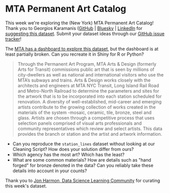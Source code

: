 # MTA Permanent Art Catalog

This week we're exploring the (New York) MTA Permanent Art Catalog! Thank you to Georgios Karamanis ([GitHub](https://github.com/gkaramanis) | [Bluesky](https://bsky.app/profile/karaman.is) | [LinkedIn](https://www.linkedin.com/in/georgios-karamanis-a54926153/) for [suggesting this dataset](https://github.com/rfordatascience/tidytuesday/issues/894). Submit your dataset ideas through our [GitHub issue tracker](https://github.com/rfordatascience/tidytuesday/blob/main/.github/dataset_idea.md)!

The [MTA has a dashboard to explore this dataset](https://data.ny.gov/stories/s/u2va-fuuf), but the dashboard is at least partially broken. Can you recreate it in Shiny for R or Python?

> Through the Permanent Art Program, MTA Arts & Design (formerly Arts for Transit) commissions public art that is seen by millions of city-dwellers as well as national and international visitors who use the MTA’s subways and trains. Arts & Design works closely with the architects and engineers at MTA NYC Transit, Long Island Rail Road and Metro-North Railroad to determine the parameters and sites for the artwork that is to be incorporated into each station scheduled for renovation. A diversity of well-established, mid-career and emerging artists contribute to the growing collection of works created in the materials of the system -mosaic, ceramic, tile, bronze, steel and glass. Artists are chosen through a competitive process that uses selection panels comprised of visual arts professionals and community representatives which review and select artists. This data provides the branch or station and the artist and artwork information.

- Can you reproduce the `station_lines` dataset without looking at our Cleaning Script? How does your solution differ from ours?
- Which agency has the most art? Which has the least?
- What are some common materials? How are details such as "hand forged" for bronze denoted in the data? Can you reliably take these details into account in your counts?

Thank you to [Jon Harmon, Data Science Learning Community](https://github.com/jonthegeek) for curating this week's dataset.
